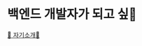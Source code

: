 # 백엔드 개발자가 되고 싶🐔
  [🍎 자기소개🌱](https://tangy-island-25d.notion.site/bc031366501e4bf2a11b0c250ead139b)
<!--
**jinwoo794533/jinwoo794533** is a ✨ _special_ ✨ repository because its `README.md` (this file) appears on your GitHub profile.

Here are some ideas to get you started:

- 🔭 I’m currently working on ...
- 🌱 I’m currently learning ...
- 👯 I’m looking to collaborate on ...
- 🤔 I’m looking for help with ...
- 💬 Ask me about ...
- 📫 How to reach me: ...
- 😄 Pronouns: ...
- ⚡ Fun fact: ...
-->
